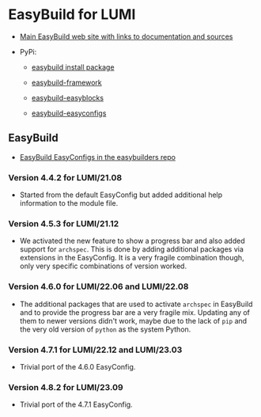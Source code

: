 # EasyBuild for LUMI

-   [Main EasyBuild web site with links to documentation and sources](https://easybuild.io/)

-   PyPi:

    -   [easybuild install package](https://pypi.org/project/easybuild/)

    -   [easybuild-framework](https://pypi.org/project/easybuild-framework/)

    -   [easybuild-easyblocks](https://pypi.org/project/easybuild-easyblocks/)

    -   [easybuild-easyconfigs](https://pypi.org/project/easybuild-easyconfigs/)


## EasyBuild

-   [EasyBuild EasyConfigs in the easybuilders repo](https://github.com/easybuilders/easybuild-easyconfigs/tree/develop/easybuild/easyconfigs/e/EasyBuild)

### Version 4.4.2 for LUMI/21.08

-   Started from the default EasyConfig but added additional help information
    to the module file.


### Version 4.5.3 for LUMI/21.12

-   We activated the new feature to show a progress bar and also added support
    for `archspec`. This is done by adding additional packages via extensions
    in the EasyConfig. It is a very fragile combination though, only very
    specific combinations of version worked.


### Version 4.6.0 for LUMI/22.06 and LUMI/22.08

-   The additional packages that are used to activate `archspec` in EasyBuild
    and to provide the progress bar are a very fragile mix. Updating any of them
    to newer versions didn't work, maybe due to the lack of `pip` and the very
    old version of `python` as the system Python.

### Version 4.7.1 for LUMI/22.12 and LUMI/23.03

-   Trivial port of the 4.6.0 EasyConfig.


### Version 4.8.2 for LUMI/23.09

-   Trivial port of the 4.7.1 EasyConfig.

